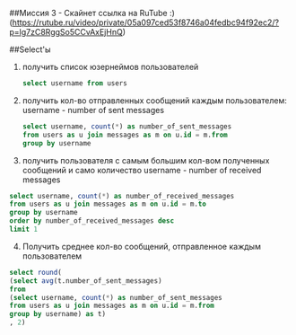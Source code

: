 ##Миссия 3 - Скайнет
ссылка на RuTube :) (https://rutube.ru/video/private/05a097ced53f8746a04fedbc94f92ec2/?p=lg7zC8RggSo5CCvAxEjHnQ)

##Select'ы
1. получить список юзернеймов пользователей
   ```sql
   select username from users
   ```
2. получить кол-во отправленных сообщений каждым пользователем:
   username - number of sent messages
   ```sql
   select username, count(*) as number_of_sent_messages
   from users as u join messages as m on u.id = m.from
   group by username
   ```
    
3. получить пользователя с самым большим кол-вом полученных сообщений и само количество
   username - number of received messages
  ```sql
  select username, count(*) as number_of_received_messages
  from users as u join messages as m on u.id = m.to
  group by username
  order by number_of_received_messages desc
  limit 1
  ```
4. Получить среднее кол-во сообщений, отправленное каждым пользователем
  ```sql
  select round(
  (select avg(t.number_of_sent_messages)
  from
  (select username, count(*) as number_of_sent_messages
  from users as u join messages as m on u.id = m.from
  group by username) as t)
  , 2)
  ```
